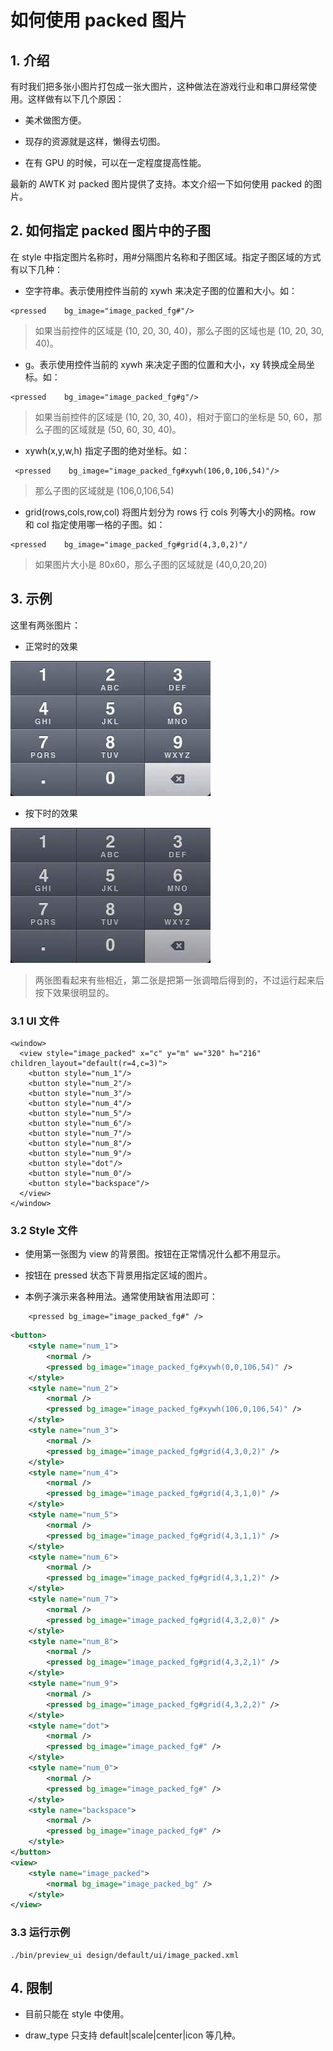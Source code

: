 # 如何使用 packed 图片

## 1. 介绍

有时我们把多张小图片打包成一张大图片，这种做法在游戏行业和串口屏经常使用。这样做有以下几个原因：

* 美术做图方便。

* 现存的资源就是这样，懒得去切图。

* 在有 GPU 的时候，可以在一定程度提高性能。

最新的 AWTK 对 packed 图片提供了支持。本文介绍一下如何使用 packed 的图片。

## 2. 如何指定 packed 图片中的子图

在 style 中指定图片名称时，用#分隔图片名称和子图区域。指定子图区域的方式有以下几种：

* 空字符串。表示使用控件当前的 xywh 来决定子图的位置和大小。如：

```
<pressed    bg_image="image_packed_fg#"/>
```

> 如果当前控件的区域是 (10, 20, 30, 40)，那么子图的区域也是 (10, 20, 30, 40)。

* g。表示使用控件当前的 xywh 来决定子图的位置和大小，xy 转换成全局坐标。如：

```
<pressed    bg_image="image_packed_fg#g"/>
```

> 如果当前控件的区域是 (10, 20, 30, 40)，相对于窗口的坐标是 50, 60，那么子图的区域就是 (50, 60, 30, 40)。

* xywh(x,y,w,h) 指定子图的绝对坐标。如：

```
 <pressed    bg_image="image_packed_fg#xywh(106,0,106,54)"/>
```
> 那么子图的区域就是 (106,0,106,54) 

* grid(rows,cols,row,col) 将图片划分为 rows 行 cols 列等大小的网格。row 和 col 指定使用哪一格的子图。如：

```
<pressed    bg_image="image_packed_fg#grid(4,3,0,2)"/
```

> 如果图片大小是 80x60，那么子图的区域就是 (40,0,20,20) 

## 3. 示例

这里有两张图片：

* 正常时的效果

![](../design/default/images/xx/image_packed_bg.jpg)

* 按下时的效果

![](../design/default/images/xx/image_packed_fg.jpg)

> 两张图看起来有些相近，第二张是把第一张调暗后得到的，不过运行起来后按下效果很明显的。

### 3.1 UI 文件

```xml<window>
<window>
  <view style="image_packed" x="c" y="m" w="320" h="216" children_layout="default(r=4,c=3)">
    <button style="num_1"/>
    <button style="num_2"/>
    <button style="num_3"/>
    <button style="num_4"/>
    <button style="num_5"/>
    <button style="num_6"/>
    <button style="num_7"/>
    <button style="num_8"/>
    <button style="num_9"/>
    <button style="dot"/>
    <button style="num_0"/>
    <button style="backspace"/>
  </view>
</window>
```

### 3.2 Style 文件

* 使用第一张图为 view 的背景图。按钮在正常情况什么都不用显示。

* 按钮在 pressed 状态下背景用指定区域的图片。

* 本例子演示来各种用法。通常使用缺省用法即可：

```
	<pressed bg_image="image_packed_fg#" />
```

```xml
<button>
	<style name="num_1">
		<normal />
		<pressed bg_image="image_packed_fg#xywh(0,0,106,54)" />
	</style>
	<style name="num_2">
		<normal />
		<pressed bg_image="image_packed_fg#xywh(106,0,106,54)" />
	</style>
	<style name="num_3">
		<normal />
		<pressed bg_image="image_packed_fg#grid(4,3,0,2)" />
	</style>
	<style name="num_4">
		<normal />
		<pressed bg_image="image_packed_fg#grid(4,3,1,0)" />
	</style>
	<style name="num_5">
		<normal />
		<pressed bg_image="image_packed_fg#grid(4,3,1,1)" />
	</style>
	<style name="num_6">
		<normal />
		<pressed bg_image="image_packed_fg#grid(4,3,1,2)" />
	</style>
	<style name="num_7">
		<normal />
		<pressed bg_image="image_packed_fg#grid(4,3,2,0)" />
	</style>
	<style name="num_8">
		<normal />
		<pressed bg_image="image_packed_fg#grid(4,3,2,1)" />
	</style>
	<style name="num_9">
		<normal />
		<pressed bg_image="image_packed_fg#grid(4,3,2,2)" />
	</style>
	<style name="dot">
		<normal />
		<pressed bg_image="image_packed_fg#" />
	</style>
	<style name="num_0">
		<normal />
		<pressed bg_image="image_packed_fg#" />
	</style>
	<style name="backspace">
		<normal />
		<pressed bg_image="image_packed_fg#" />
	</style>
</button>
<view>
	<style name="image_packed">
		<normal bg_image="image_packed_bg" />
	</style>
</view>
```

### 3.3 运行示例

```
./bin/preview_ui design/default/ui/image_packed.xml
```

## 4. 限制

* 目前只能在 style 中使用。

* draw\_type 只支持 default|scale|center|icon 等几种。
